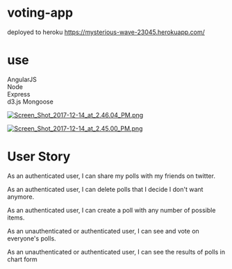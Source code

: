 # voting-app

deployed to heroku  https://mysterious-wave-23045.herokuapp.com/

# use
  AngularJS  
  Node  
  Express  
  d3.js
  Mongoose

[![Screen_Shot_2017-12-14_at_2.46.04_PM.png](https://s17.postimg.org/jv9aau9yn/Screen_Shot_2017-12-14_at_2.46.04_PM.png)](https://postimg.org/image/goeqr7pij/)
  
[![Screen_Shot_2017-12-14_at_2.45.00_PM.png](https://s17.postimg.org/t31irj1lb/Screen_Shot_2017-12-14_at_2.45.00_PM.png)](https://postimg.org/image/bczu6ho0b/)
  
 
# User Story 

As an authenticated user, I can share my polls with my friends on twitter.

As an authenticated user, I can delete polls that I decide I don't want anymore.

As an authenticated user, I can create a poll with any number of possible items.

As an unauthenticated or authenticated user, I can see and vote on everyone's polls.

As an unauthenticated or authenticated user, I can see the results of polls in chart form


  
